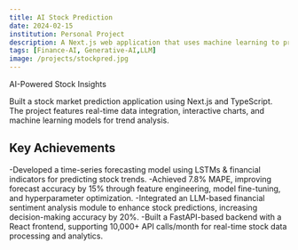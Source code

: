 ```yaml
---
title: AI Stock Prediction
date: 2024-02-15
institution: Personal Project
description: A Next.js web application that uses machine learning to predict stock market trends. Built with TypeScript and integrates with various financial APIs.
tags: [Finance-AI, Generative-AI,LLM]
image: /projects/stockpred.jpg
---
```

AI-Powered Stock Insights

Built a stock market prediction application using Next.js and TypeScript. The project features real-time data integration, interactive charts, and machine learning models for trend analysis. 

## Key Achievements

-Developed a time-series forecasting model using LSTMs & financial indicators for predicting stock trends.
-Achieved 7.8% MAPE, improving forecast accuracy by 15% through feature engineering, model fine-tuning, and hyperparameter optimization.
-Integrated an LLM-based financial sentiment analysis module to enhance stock predictions, increasing decision-making accuracy by 20%.
-Built a FastAPI-based backend with a React frontend, supporting 10,000+ API calls/month for real-time stock data processing and analytics.
 